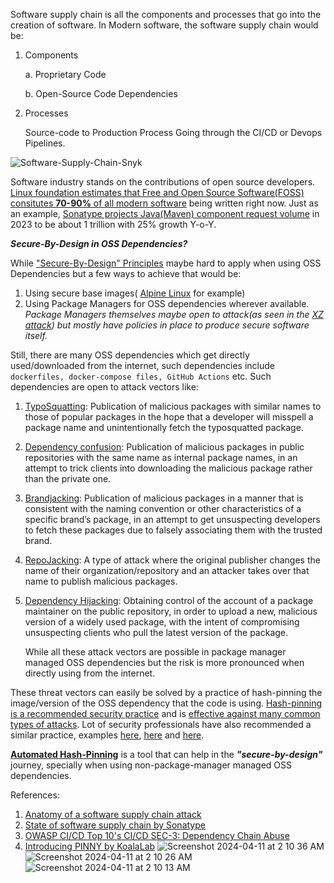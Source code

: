 Software supply chain is all the components and processes that go into the creation of software. In Modern software, the software supply chain would be: 

1. Components
   
     a. Proprietary Code
   
     b. Open-Source Code Dependencies
   
3. Processes

     Source-code to Production Process Going through the CI/CD or Devops Pipelines.

![Software-Supply-Chain-Snyk](https://github.com/koalalab-inc/pinny/assets/149300820/c3c7d9c2-b203-4c6f-a255-1fb963b521bb)


Software industry stands on the contributions of open source developers. [Linux foundation estimates that Free and Open Source Software(FOSS) consitutes **70-90%** of all modern software](https://www.linuxfoundation.org/blog/blog/a-summary-of-census-ii-open-source-software-application-libraries-the-world-depends-on) being written right now. 
Just as an example, [Sonatype projects Java(Maven) component request volume](https://www.sonatype.com/state-of-the-software-supply-chain/open-source-supply-and-demand) in 2023 to be about 1 trillion with 25% growth Y-o-Y.

**_Secure-By-Design in OSS Dependencies?_**

While ["Secure-By-Design" Principles](https://github.com/koalalab-inc/pinny/blob/main/docs/securebydesign.md) maybe hard to apply when using OSS Dependencies but a few ways to achieve that would be:
1. Using secure base images( [Alpine Linux](https://www.alpinelinux.org/) for example)
2. Using Package Managers for OSS dependencies wherever available.
   _Package Managers themselves maybe open to attack(as seen in the [XZ attack](https://www.techrepublic.com/article/xz-backdoor-linux/)) but mostly have policies in place to produce secure software itself._

Still, there are many OSS dependencies which get directly used/downloaded from the internet, such dependencies include ```dockerfiles, docker-compose files, GitHub Actions``` etc.
Such dependencies are open to attack vectors like:

1. [TypoSquatting](https://owasp.org/www-project-top-10-ci-cd-security-risks/CICD-SEC-03-Dependency-Chain-Abuse): Publication of malicious packages with similar names to those of popular packages in the hope that a developer will misspell a package name and unintentionally fetch the typosquatted package.
2. [Dependency confusion](https://owasp.org/www-project-top-10-ci-cd-security-risks/CICD-SEC-03-Dependency-Chain-Abuse): Publication of malicious packages in public repositories with the same name as internal package names, in an attempt to trick clients into downloading the malicious package rather than the private one.
3. [Brandjacking](https://owasp.org/www-project-top-10-ci-cd-security-risks/CICD-SEC-03-Dependency-Chain-Abuse): Publication of malicious packages in a manner that is consistent with the naming convention or other characteristics of a specific brand’s package, in an attempt to get unsuspecting developers to fetch these packages due to falsely associating them with the trusted brand.
4. [RepoJacking](https://github.blog/2024-02-21-how-to-stay-safe-from-repo-jacking/): A type of attack where the original publisher changes the name of their organization/repository and an attacker takes over that name to publish malicious packages.
5. [Dependency Hijacking](https://owasp.org/www-project-top-10-ci-cd-security-risks/CICD-SEC-03-Dependency-Chain-Abuse): Obtaining control of the account of a package maintainer on the public repository, in order to upload a new, malicious version of a widely used package, with the intent of compromising unsuspecting clients who pull the latest version of the package.

   While all these attack vectors are possible in package manager managed OSS dependencies but the risk is more pronounced when directly using from the internet.

These threat vectors can easily be solved by a practice of hash-pinning the image/version of the OSS dependency that the code is using. [Hash-pinning is a recommended security practice](https://docs.github.com/en/actions/security-guides/security-hardening-for-github-actions#using-third-party-actions) and is [effective against many common types of attacks](https://www.paloaltonetworks.com/blog/prisma-cloud/unpinnable-actions-github-security/).
Lot of security professionals have also recommended a similar practice, examples [here](https://blog.rafaelgss.dev/why-you-should-pin-actions-by-commit-hash), [here](https://medium.com/ochrona/preventing-dependency-confusion-attacks-in-python-fa6058ac972f) and [here](https://michaelheap.com/ensure-github-actions-pinned-sha/).

[**Automated Hash-Pinning**](https://github.com/koalalab-inc/pinny) is a tool that can help in the _**"secure-by-design"**_ journey, specially when using non-package-manager managed OSS dependencies.





References:
1. [Anatomy of a software supply chain attack](https://www.technologydecisions.com.au/content/security/article/anatomy-of-a-supply-chain-software-attack-440028396)
2. [State of software supply chain by Sonatype](https://www.sonatype.com/state-of-the-software-supply-chain/open-source-supply-and-demand)
3. [OWASP CI/CD Top 10's CI/CD SEC-3: Dependency Chain Abuse](https://owasp.org/www-project-top-10-ci-cd-security-risks/CICD-SEC-03-Dependency-Chain-Abuse)
4. [Introducing PINNY by KoalaLab](https://www.koalalab.com/post/introducing-pinny-hash-pining-for-your-oss-dependencies)
![Screenshot 2024-04-11 at 2 10 36 AM](https://github.com/koalalab-inc/pinny/assets/149300820/afcc5dd8-c214-4a3a-be37-6191276811fd)
![Screenshot 2024-04-11 at 2 10 26 AM](https://github.com/koalalab-inc/pinny/assets/149300820/49fa7169-84fe-473c-ba0e-5425a81b11d3)
![Screenshot 2024-04-11 at 2 10 13 AM](https://github.com/koalalab-inc/pinny/assets/149300820/1e96d166-f58c-4c58-a70d-bef13442f07e)
